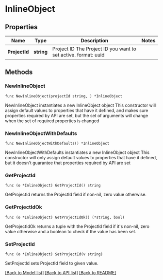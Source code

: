 # InlineObject

## Properties

Name | Type | Description | Notes
------------ | ------------- | ------------- | -------------
**ProjectId** | **string** | Project ID  The Project ID you want to set active.  format: uuid | 

## Methods

### NewInlineObject

`func NewInlineObject(projectId string, ) *InlineObject`

NewInlineObject instantiates a new InlineObject object
This constructor will assign default values to properties that have it defined,
and makes sure properties required by API are set, but the set of arguments
will change when the set of required properties is changed

### NewInlineObjectWithDefaults

`func NewInlineObjectWithDefaults() *InlineObject`

NewInlineObjectWithDefaults instantiates a new InlineObject object
This constructor will only assign default values to properties that have it defined,
but it doesn't guarantee that properties required by API are set

### GetProjectId

`func (o *InlineObject) GetProjectId() string`

GetProjectId returns the ProjectId field if non-nil, zero value otherwise.

### GetProjectIdOk

`func (o *InlineObject) GetProjectIdOk() (*string, bool)`

GetProjectIdOk returns a tuple with the ProjectId field if it's non-nil, zero value otherwise
and a boolean to check if the value has been set.

### SetProjectId

`func (o *InlineObject) SetProjectId(v string)`

SetProjectId sets ProjectId field to given value.



[[Back to Model list]](../README.md#documentation-for-models) [[Back to API list]](../README.md#documentation-for-api-endpoints) [[Back to README]](../README.md)


